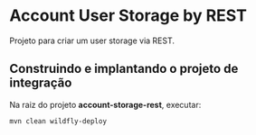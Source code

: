 # Account User Storage by REST

Projeto para criar um user storage via REST. 

## Construindo e implantando o projeto de integração

Na raiz do projeto **account-storage-rest**, executar:

```bash
mvn clean wildfly-deploy
```

